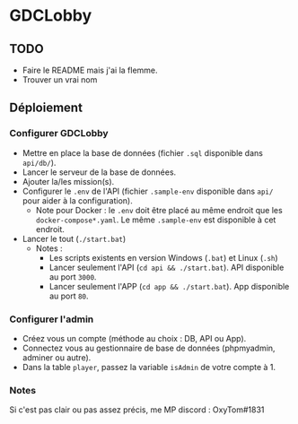# GDCLobby

## TODO

- Faire le README mais j'ai la flemme.
- Trouver un vrai nom

## Déploiement

### Configurer GDCLobby

- Mettre en place la base de données (fichier `.sql` disponible dans `api/db/`).
- Lancer le serveur de la base de données.
- Ajouter la/les mission(s).
- Configurer le `.env` de l'API (fichier `.sample-env` disponible dans `api/` pour aider à la configuration).
  - Note pour Docker : le `.env` doit être placé au même endroit que les `docker-compose*.yaml`. Le même `.sample-env` est disponible à cet endroit.
- Lancer le tout (`./start.bat`)
  - Notes :
    - Les scripts existents en version Windows (`.bat`) et Linux (`.sh`)
    - Lancer seulement l'API (`cd api && ./start.bat`). API disponible au port `3000`.
    - Lancer seulement l'APP (`cd app && ./start.bat`). App disponible au port `80`.
  
### Configurer l'admin

- Créez vous un compte (méthode au choix : DB, API ou App).
- Connectez vous au gestionnaire de base de données (phpmyadmin, adminer ou autre).
- Dans la table `player`, passez la variable `isAdmin` de votre compte à 1.

### Notes

Si c'est pas clair ou pas assez précis, me MP discord : OxyTom#1831